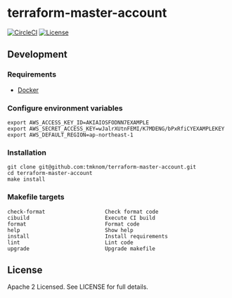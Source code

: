 # terraform-master-account

[![CircleCI](https://circleci.com/gh/tmknom/terraform-master-account.svg?style=svg)](https://circleci.com/gh/tmknom/terraform-master-account)
[![License](https://img.shields.io/github/license/tmknom/terraform-master-account.svg)](https://opensource.org/licenses/Apache-2.0)

## Development

### Requirements

- [Docker](https://www.docker.com/)

### Configure environment variables

```shell
export AWS_ACCESS_KEY_ID=AKIAIOSFODNN7EXAMPLE
export AWS_SECRET_ACCESS_KEY=wJalrXUtnFEMI/K7MDENG/bPxRfiCYEXAMPLEKEY
export AWS_DEFAULT_REGION=ap-northeast-1
```

### Installation

```shell
git clone git@github.com:tmknom/terraform-master-account.git
cd terraform-master-account
make install
```

### Makefile targets

```text
check-format                   Check format code
cibuild                        Execute CI build
format                         Format code
help                           Show help
install                        Install requirements
lint                           Lint code
upgrade                        Upgrade makefile
```

## License

Apache 2 Licensed. See LICENSE for full details.
